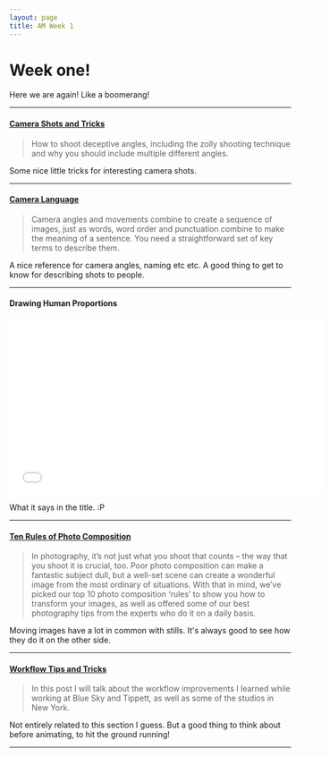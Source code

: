 ```yaml
---
layout: page
title: AM Week 1
---
```


# Week one!

Here we are again! Like a boomerang!

----

#### [Camera Shots and Tricks](http://www.videomaker.com/video/watch/tips-and-techniques/531-camera-shots-tricks-deceptive-angles-and-zolly-shooting)

>How to shoot deceptive angles, including the zolly shooting technique and why you should include multiple different angles.

Some nice little tricks for interesting camera shots.

----

#### [Camera Language](http://www.mediaknowall.com/camangles.html)

>Camera angles and movements combine to create a sequence of images, just as words, word order and punctuation combine to make the meaning of a sentence. You need a straightforward set of key terms to describe them.

A nice reference for camera angles, naming etc etc. A good thing to get to know for describing shots to people.

----

#### Drawing Human Proportions

<div class="js-video [vimeo, widescreen]"><iframe width="560" height="315" src="//www.youtube-nocookie.com/embed/eVBAPGBlnls?rel=0" frameborder="0" allowfullscreen></iframe></div>

What it says in the title. :P

----

#### [Ten Rules of Photo Composition](http://www.digitalcameraworld.com/2012/04/12/10-rules-of-photo-composition-and-why-they-work/)

>In photography, it’s not just what you shoot that counts – the way that you shoot it is crucial, too. Poor photo composition can make a fantastic subject dull, but a well-set scene can create a wonderful image from the most ordinary of situations. With that in mind, we’ve picked our top 10 photo composition ‘rules’ to show you how to transform your images, as well as offered some of our best photography tips from the experts who do it on a daily basis.

Moving images have a lot in common with stills. It's always good to see how they do it on the other side.

----

#### [Workflow Tips and Tricks](http://www.kenmusicanimator.com/KennyMusicAnimator/MyAnimationBlog/Entries/2010/4/25_Animation_Workflow_Tips_and_Tricks.html)

>In this post I will talk about the workflow improvements I learned while working at Blue Sky and Tippett, as well as some of the studios in New York.

Not entirely related to this section I guess. But a good thing to think about before animating, to hit the ground running!

----



